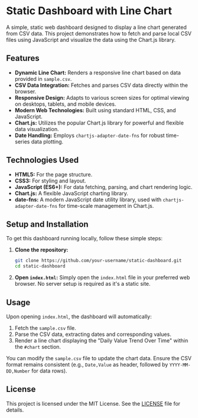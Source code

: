 # Static Dashboard with Line Chart

A simple, static web dashboard designed to display a line chart generated from CSV data. This project demonstrates how to fetch and parse local CSV files using JavaScript and visualize the data using the Chart.js library.

## Features

*   **Dynamic Line Chart:** Renders a responsive line chart based on data provided in `sample.csv`.
*   **CSV Data Integration:** Fetches and parses CSV data directly within the browser.
*   **Responsive Design:** Adapts to various screen sizes for optimal viewing on desktops, tablets, and mobile devices.
*   **Modern Web Technologies:** Built using standard HTML, CSS, and JavaScript.
*   **Chart.js:** Utilizes the popular Chart.js library for powerful and flexible data visualization.
*   **Date Handling:** Employs `chartjs-adapter-date-fns` for robust time-series data plotting.

## Technologies Used

*   **HTML5:** For the page structure.
*   **CSS3:** For styling and layout.
*   **JavaScript (ES6+):** For data fetching, parsing, and chart rendering logic.
*   **Chart.js:** A flexible JavaScript charting library.
*   **date-fns:** A modern JavaScript date utility library, used with `chartjs-adapter-date-fns` for time-scale management in Chart.js.

## Setup and Installation

To get this dashboard running locally, follow these simple steps:

1.  **Clone the repository:**
    ```bash
    git clone https://github.com/your-username/static-dashboard.git
    cd static-dashboard
    ```
2.  **Open `index.html`:**
    Simply open the `index.html` file in your preferred web browser. No server setup is required as it's a static site.

## Usage

Upon opening `index.html`, the dashboard will automatically:

1.  Fetch the `sample.csv` file.
2.  Parse the CSV data, extracting dates and corresponding values.
3.  Render a line chart displaying the "Daily Value Trend Over Time" within the `#chart` section.

You can modify the `sample.csv` file to update the chart data. Ensure the CSV format remains consistent (e.g., `Date,Value` as header, followed by `YYYY-MM-DD,Number` for data rows).

## License

This project is licensed under the MIT License. See the [LICENSE](LICENSE) file for details.